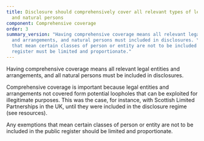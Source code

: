 ```yaml
---
title: Disclosure should comprehensively cover all relevant types of legal entities
  and natural persons
component: Comprehensive coverage
order: 3
summary_version: "Having comprehensive coverage means all relevant legal entities
  and arrangements, and natural persons must included in disclosures. \n\nAny exemptions
  that mean certain classes of person or entity are not to be included in the public
  register must be limited and proportionate."
---
```


Having comprehensive coverage means all relevant legal entities and arrangements, and all natural persons must be included in disclosures.

Comprehensive coverage is important because legal entities and arrangements not covered form potential loopholes that can be exploited for illegitimate purposes. This was the case, for instance, with Scottish Limited Partnerships in the UK, until they were included in the disclosure regime (see resources). 

Any exemptions that mean certain classes of person or entity are not to be included in the public register should be limited and proportionate.